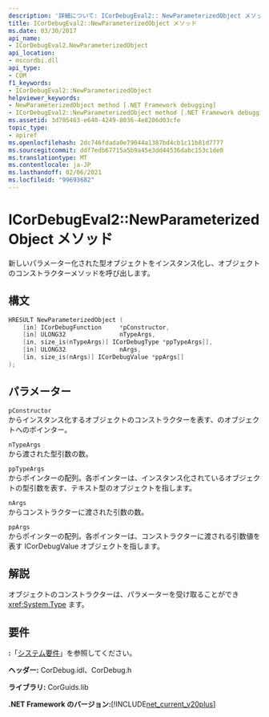 ```yaml
---
description: '詳細について: ICorDebugEval2:: NewParameterizedObject メソッド'
title: ICorDebugEval2::NewParameterizedObject メソッド
ms.date: 03/30/2017
api_name:
- ICorDebugEval2.NewParameterizedObject
api_location:
- mscordbi.dll
api_type:
- COM
f1_keywords:
- ICorDebugEval2::NewParameterizedObject
helpviewer_keywords:
- NewParameterizedObject method [.NET Framework debugging]
- ICorDebugEval2::NewParameterizedObject method [.NET Framework debugging]
ms.assetid: 3d705463-e640-4249-8036-4e8206d03cfe
topic_type:
- apiref
ms.openlocfilehash: 2dc746fdada0e79044a1387bd4cb1c11b81d7777
ms.sourcegitcommit: ddf7edb67715a5b9a45e3dd44536dabc153c1de0
ms.translationtype: MT
ms.contentlocale: ja-JP
ms.lasthandoff: 02/06/2021
ms.locfileid: "99693682"
---
```

# <a name="icordebugeval2newparameterizedobject-method"></a>ICorDebugEval2::NewParameterizedObject メソッド

新しいパラメーター化された型オブジェクトをインスタンス化し、オブジェクトのコンストラクターメソッドを呼び出します。  
  
## <a name="syntax"></a>構文  
  
```cpp  
HRESULT NewParameterizedObject (  
    [in] ICorDebugFunction     *pConstructor,  
    [in] ULONG32               nTypeArgs,  
    [in, size_is(nTypeArgs)] ICorDebugType *ppTypeArgs[],  
    [in] ULONG32               nArgs,  
    [in, size_is(nArgs)] ICorDebugValue *ppArgs[]  
);  
```  
  
## <a name="parameters"></a>パラメーター  

 `pConstructor`  
 からインスタンス化するオブジェクトのコンストラクターを表す、のオブジェクトへのポインター。  
  
 `nTypeArgs`  
 から渡された型引数の数。  
  
 `ppTypeArgs`  
 からポインターの配列。各ポインターは、インスタンス化されているオブジェクトの型引数を表す、テキスト型のオブジェクトを指します。  
  
 `nArgs`  
 からコンストラクターに渡された引数の数。  
  
 `ppArgs`  
 からポインターの配列。各ポインターは、コンストラクターに渡される引数値を表す ICorDebugValue オブジェクトを指します。  
  
## <a name="remarks"></a>解説  

 オブジェクトのコンストラクターは、パラメーターを受け取ることができ <xref:System.Type> ます。  
  
## <a name="requirements"></a>要件  

 **:**「[システム要件](../../get-started/system-requirements.md)」を参照してください。  
  
 **ヘッダー:** CorDebug.idl、CorDebug.h  
  
 **ライブラリ:** CorGuids.lib  
  
 **.NET Framework のバージョン:**[!INCLUDE[net_current_v20plus](../../../../includes/net-current-v20plus-md.md)]
